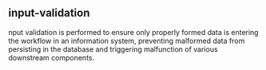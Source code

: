 
## input-validation

nput validation is performed to ensure only properly formed data is entering the workflow in an information system, preventing malformed data from persisting in the database and triggering malfunction of various downstream components.